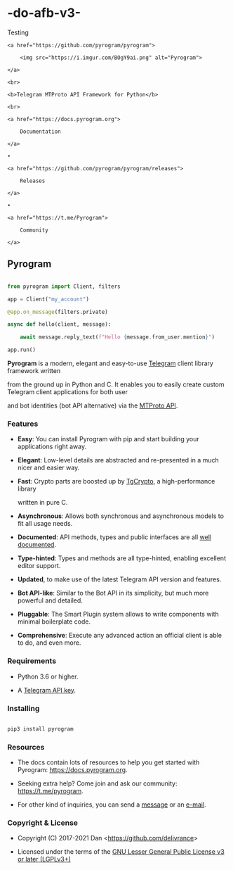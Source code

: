 # -do-afb-v3-
Testing
<p align="center">

    <a href="https://github.com/pyrogram/pyrogram">

        <img src="https://i.imgur.com/BOgY9ai.png" alt="Pyrogram">

    </a>

    <br>

    <b>Telegram MTProto API Framework for Python</b>

    <br>

    <a href="https://docs.pyrogram.org">

        Documentation

    </a>

    •

    <a href="https://github.com/pyrogram/pyrogram/releases">

        Releases

    </a>

    •

    <a href="https://t.me/Pyrogram">

        Community

    </a>

</p>

## Pyrogram

``` python

from pyrogram import Client, filters

app = Client("my_account")

@app.on_message(filters.private)

async def hello(client, message):

    await message.reply_text(f"Hello {message.from_user.mention}")

app.run()

```

**Pyrogram** is a modern, elegant and easy-to-use [Telegram](https://telegram.org/) client library framework written

from the ground up in Python and C. It enables you to easily create custom Telegram client applications for both user

and bot identities (bot API alternative) via the [MTProto API](https://docs.pyrogram.org/topics/mtproto-vs-botapi).

### Features

- **Easy**: You can install Pyrogram with pip and start building your applications right away.

- **Elegant**: Low-level details are abstracted and re-presented in a much nicer and easier way.

- **Fast**: Crypto parts are boosted up by [TgCrypto](https://github.com/pyrogram/tgcrypto), a high-performance library

  written in pure C.

- **Asynchronous**: Allows both synchronous and asynchronous models to fit all usage needs.

- **Documented**: API methods, types and public interfaces are all [well documented](https://docs.pyrogram.org).

- **Type-hinted**: Types and methods are all type-hinted, enabling excellent editor support.

- **Updated**, to make use of the latest Telegram API version and features.

- **Bot API-like**: Similar to the Bot API in its simplicity, but much more powerful and detailed.

- **Pluggable**: The Smart Plugin system allows to write components with minimal boilerplate code.

- **Comprehensive**: Execute any advanced action an official client is able to do, and even more.

### Requirements

- Python 3.6 or higher.

- A [Telegram API key](https://docs.pyrogram.org/intro/setup#api-keys).

### Installing

``` bash

pip3 install pyrogram

```

### Resources

- The docs contain lots of resources to help you get started with Pyrogram: https://docs.pyrogram.org.

- Seeking extra help? Come join and ask our community: https://t.me/pyrogram.

- For other kind of inquiries, you can send a [message](https://t.me/haskell) or an [e-mail](mailto:dan@pyrogram.org).

### Copyright & License

- Copyright (C) 2017-2021 Dan <<https://github.com/delivrance>>

- Licensed under the terms of the [GNU Lesser General Public License v3 or later (LGPLv3+)](COPYING.lesser)


